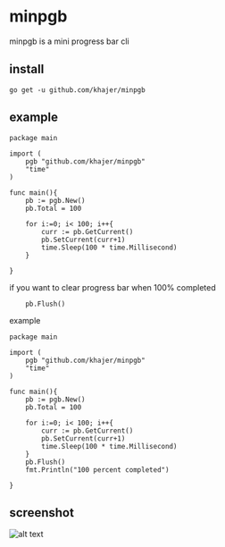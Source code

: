 # minpgb
minpgb is a mini progress bar cli 

## install 
``` go get -u github.com/khajer/minpgb ```

## example
```
package main

import (
	pgb "github.com/khajer/minpgb"
	"time"
)

func main(){
	pb := pgb.New()
	pb.Total = 100

	for i:=0; i< 100; i++{
		curr := pb.GetCurrent()
		pb.SetCurrent(curr+1)
		time.Sleep(100 * time.Millisecond)
	}

}
```

if you want to clear progress bar when 100% completed 
```
	pb.Flush()
```
example
```
package main

import (
	pgb "github.com/khajer/minpgb"
	"time"
)

func main(){
	pb := pgb.New()
	pb.Total = 100

	for i:=0; i< 100; i++{
		curr := pb.GetCurrent()
		pb.SetCurrent(curr+1)
		time.Sleep(100 * time.Millisecond)
	}
	pb.Flush()
	fmt.Println("100 percent completed")

}
```


## screenshot

![alt text](https://user-images.githubusercontent.com/797258/66182419-354df200-e69f-11e9-88cb-9a339a81f7e0.png)
